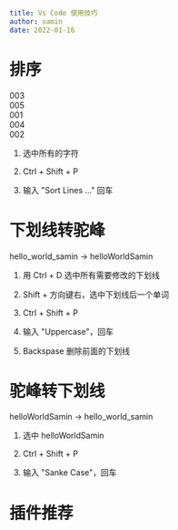 ```yaml
title: Vs Code 使用技巧
author: samin
date: 2022-01-16
```

# 排序

003  
005  
001  
004  
002  

1. 选中所有的字符

2. Ctrl + Shift + P

3. 输入 "Sort Lines ..." 回车

# 下划线转驼峰

hello_world_samin -> helloWorldSamin

1. 用 Ctrl + D 选中所有需要修改的下划线

2. Shift + 方向键右，选中下划线后一个单词

3. Ctrl + Shift + P

4. 输入 "Uppercase"，回车

5. Backspase 删除前面的下划线

# 驼峰转下划线

helloWorldSamin -> hello_world_samin

1. 选中 helloWorldSamin

2. Ctrl + Shift + P

3. 输入 "Sanke Case"，回车

# 插件推荐

